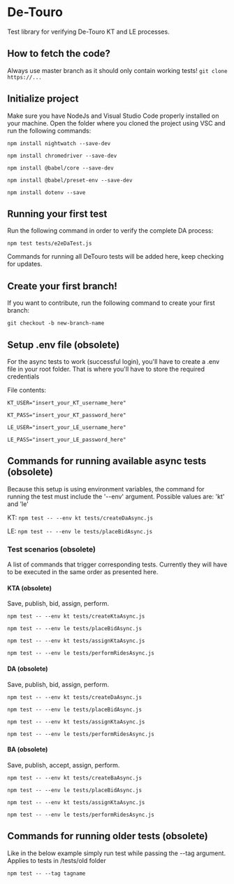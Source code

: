 # De-Touro
Test library for verifying De-Touro KT and LE processes.

## How to fetch the code?
Always use master branch as it should only contain working tests!
`git clone https://...`

## Initialize project
Make sure you have NodeJs and Visual Studio Code properly installed on your machine.
Open the folder where you cloned the project using VSC and run the following commands:

`npm install nightwatch --save-dev`

`npm install chromedriver --save-dev`

`npm install @babel/core --save-dev`

`npm install @babel/preset-env --save-dev`

`npm install dotenv --save`

## Running your first test

Run the following command in order to verify the complete DA process:

`npm test tests/e2eDaTest.js`

Commands for running all DeTouro tests will be added here, keep checking for updates.

## Create your first branch!
If you want to contribute, run the following command to create your first branch:

`git checkout -b new-branch-name`

## Setup .env file (obsolete)
For the async tests to work (successful login), you'll have to create a .env file in your root folder. That is where you'll have to store the required credentials

File contents:

`KT_USER="insert_your_KT_username_here"`

`KT_PASS="insert_your_KT_password_here"`

`LE_USER="insert_your_LE_username_here"`

`LE_PASS="insert_your_LE_password_here"`

## Commands for running available async tests (obsolete)
Because this setup is using environment variables, the command for running the test must include the '--env' argument.
Possible values are: 'kt' and 'le'

KT:
`npm test -- --env kt tests/createDaAsync.js`

LE:
`npm test -- --env le tests/placeBidAsync.js`

### Test scenarios (obsolete)
A list of commands that trigger corresponding tests. Currently they will have to be executed in the same order as presented here.

#### KTA (obsolete)
Save, publish, bid, assign, perform.

`npm test -- --env kt tests/createKtaAsync.js`

`npm test -- --env le tests/placeBidAsync.js`

`npm test -- --env kt tests/assignKtaAsync.js`

`npm test -- --env le tests/performRidesAsync.js`

#### DA (obsolete)
Save, publish, bid, assign, perform.

`npm test -- --env kt tests/createDaAsync.js`

`npm test -- --env le tests/placeBidAsync.js`

`npm test -- --env kt tests/assignKtaAsync.js`

`npm test -- --env le tests/performRidesAsync.js`

#### BA (obsolete)
Save, publish, accept, assign, perform.

`npm test -- --env kt tests/createBaAsync.js`

`npm test -- --env le tests/placeBidAsync.js`

`npm test -- --env kt tests/assignKtaAsync.js`

`npm test -- --env le tests/performRidesAsync.js`

## Commands for running older tests (obsolete)
Like in the below example simply run test while passing the --tag argument. Applies to tests in /tests/old folder

`npm test -- --tag tagname`